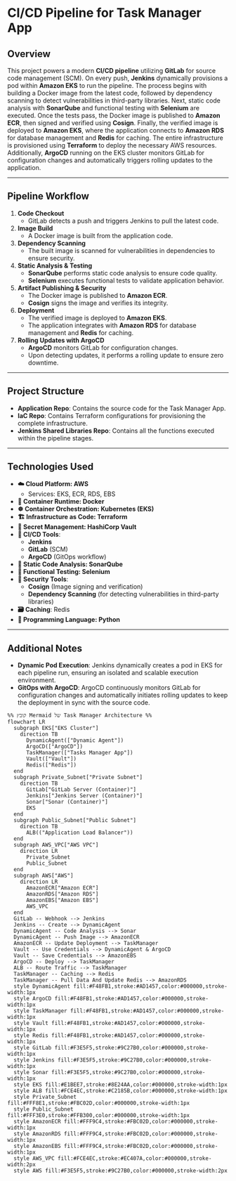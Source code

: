 # CI/CD Pipeline for Task Manager App

## Overview
This project powers a modern **CI/CD pipeline** utilizing **GitLab** for source code management (SCM). On every push, **Jenkins** dynamically provisions a pod within **Amazon EKS** to run the pipeline. The process begins with building a Docker image from the latest code, followed by dependency scanning to detect vulnerabilities in third-party libraries. Next, static code analysis with **SonarQube** and functional testing with **Selenium** are executed. Once the tests pass, the Docker image is published to **Amazon ECR**, then signed and verified using **Cosign**. Finally, the verified image is deployed to **Amazon EKS**, where the application connects to **Amazon RDS** for database management and **Redis** for caching. The entire infrastructure is provisioned using **Terraform** to deploy the necessary AWS resources. Additionally, **ArgoCD** running on the EKS cluster monitors GitLab for configuration changes and automatically triggers rolling updates to the application.

---

## Pipeline Workflow
1. **Code Checkout**  
   - GitLab detects a push and triggers Jenkins to pull the latest code.
2. **Image Build**  
   - A Docker image is built from the application code.
3. **Dependency Scanning**  
   - The built image is scanned for vulnerabilities in dependencies to ensure security.
4. **Static Analysis & Testing**  
   - **SonarQube** performs static code analysis to ensure code quality.  
   - **Selenium** executes functional tests to validate application behavior.
5. **Artifact Publishing & Security**  
   - The Docker image is published to **Amazon ECR**.  
   - **Cosign** signs the image and verifies its integrity.
6. **Deployment**  
   - The verified image is deployed to **Amazon EKS**.  
   - The application integrates with **Amazon RDS** for database management and **Redis** for caching.
7. **Rolling Updates with ArgoCD**  
   - **ArgoCD** monitors GitLab for configuration changes.  
   - Upon detecting updates, it performs a rolling update to ensure zero downtime.

---

## Project Structure
- **Application Repo**: Contains the source code for the Task Manager App.
- **IaC Repo**: Contains Terraform configurations for provisioning the complete infrastructure.
- **Jenkins Shared Libraries Repo**: Contains all the functions executed within the pipeline stages.

---

## Technologies Used
- **☁️ Cloud Platform: AWS**  
  - Services: EKS, ECR, RDS, EBS
- **🐳 Container Runtime: Docker**
- **☸️ Container Orchestration: Kubernetes (EKS)**
- **🏗️ Infrastructure as Code: Terraform**
- **🔐 Secret Management: HashiCorp Vault**
- **🤖 CI/CD Tools**:  
  - **Jenkins**  
  - **GitLab** (SCM)  
  - **ArgoCD** (GitOps workflow)
- **🔎 Static Code Analysis: SonarQube**
- **🧪 Functional Testing: Selenium**
- **🔏 Security Tools**:  
  - **Cosign** (Image signing and verification)
  - **Dependency Scanning** (for detecting vulnerabilities in third-party libraries)
- **🗃️ Caching**: Redis
- **🐍 Programming Language: Python**

---

## Additional Notes
- **Dynamic Pod Execution**: Jenkins dynamically creates a pod in EKS for each pipeline run, ensuring an isolated and scalable execution environment.
- **GitOps with ArgoCD**: ArgoCD continuously monitors GitLab for configuration changes and automatically initiates rolling updates to keep the deployment in sync with the source code.

```mermaid
%% קובץ Mermaid של Task Manager Architecture %%
flowchart LR
  subgraph EKS["EKS Cluster"]
    direction TB
      DynamicAgent(["Dynamic Agent"])
      ArgoCD(["ArgoCD"])
      TaskManager(["Tasks Manager App"])
      Vault(["Vault"])
      Redis(["Redis"])
  end
  subgraph Private_Subnet["Private Subnet"]
    direction TB
      GitLab["GitLab Server (Container)"]
      Jenkins["Jenkins Server (Container)"]
      Sonar["Sonar (Container)"]
      EKS
  end
  subgraph Public_Subnet["Public Subnet"]
    direction TB
      ALB(("Application Load Balancer"))
  end
  subgraph AWS_VPC["AWS VPC"]
    direction LR
      Private_Subnet
      Public_Subnet
  end
  subgraph AWS["AWS"]
    direction LR
      AmazonECR["Amazon ECR"]
      AmazonRDS["Amazon RDS"]
      AmazonEBS["Amazon EBS"]
      AWS_VPC
  end
  GitLab -- Webhook --> Jenkins
  Jenkins -- Create --> DynamicAgent
  DynamicAgent -- Code Analysis --> Sonar
  DynamicAgent -- Push Image --> AmazonECR
  AmazonECR -- Update Deployment --> TaskManager
  Vault -- Use Credentials --> DynamicAgent & ArgoCD
  Vault -- Save Credentials --> AmazonEBS
  ArgoCD -- Deploy --> TaskManager
  ALB -- Route Traffic --> TaskManager
  TaskManager -- Caching --> Redis
  TaskManager -- Pull Data And Update Redis --> AmazonRDS
  style DynamicAgent fill:#F48FB1,stroke:#AD1457,color:#000000,stroke-width:1px
  style ArgoCD fill:#F48FB1,stroke:#AD1457,color:#000000,stroke-width:1px
  style TaskManager fill:#F48FB1,stroke:#AD1457,color:#000000,stroke-width:1px
  style Vault fill:#F48FB1,stroke:#AD1457,color:#000000,stroke-width:1px
  style Redis fill:#F48FB1,stroke:#AD1457,color:#000000,stroke-width:1px
  style GitLab fill:#F3E5F5,stroke:#9C27B0,color:#000000,stroke-width:1px
  style Jenkins fill:#F3E5F5,stroke:#9C27B0,color:#000000,stroke-width:1px
  style Sonar fill:#F3E5F5,stroke:#9C27B0,color:#000000,stroke-width:1px
  style EKS fill:#E1BEE7,stroke:#8E24AA,color:#000000,stroke-width:1px
  style ALB fill:#FCE4EC,stroke:#C2185B,color:#000000,stroke-width:1px
  style Private_Subnet fill:#FFF8E1,stroke:#FBC02D,color:#000000,stroke-width:1px
  style Public_Subnet fill:#FFF3E0,stroke:#FFB300,color:#000000,stroke-width:1px
  style AmazonECR fill:#FFF9C4,stroke:#FBC02D,color:#000000,stroke-width:1px
  style AmazonRDS fill:#FFF9C4,stroke:#FBC02D,color:#000000,stroke-width:1px
  style AmazonEBS fill:#FFF9C4,stroke:#FBC02D,color:#000000,stroke-width:1px
  style AWS_VPC fill:#FCE4EC,stroke:#EC407A,color:#000000,stroke-width:2px
  style AWS fill:#F3E5F5,stroke:#9C27B0,color:#000000,stroke-width:2px


